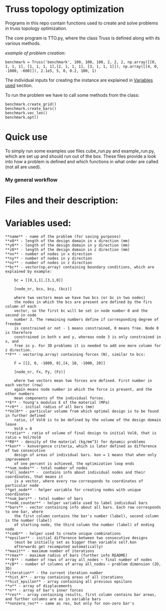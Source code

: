 # Truss topology optimization

Programs in this repo contain functions used to create and solve problems in truss topology optimization.

The core program is TTO.py, where the class Truss is defined along with its various methods.

*example of problem creation:*

    benchmark = Truss('benchmark', 100, 100, 100, 2, 2, 2, np.array([[0, 1, 1, 1], [1, 1, 1, 1],[2, 1, 1, 1], [3, 1, 1, 1]]), np.array([[4, 0, -1000, -600]]), 2.1e5, 5, 0, 0.2, 100, 1)

The individual inputs for creating the instance are explained in [Variables used](#Variables_used) section.

To run the problem we have to call some methods from the class:

    benchmark.create_grid()
    benchmark.create_bars()
    benchmark.vec_len()
    benchmark.opt()

# Quick use

To simply run some examples use files cube_run.py and example_run.py, which are set up and should run out of the box. These files provide a look into how a problem is defined and which functions in what order are called (not all are used).
### My general workflow

# Files and their description:


# <a name="Variables_used"></a>Variables used:
    **name** - name of the problem (for saving purposes)
    **x0** - length of the design domain in x direction (mm)
    **y0** - length of the design domain in y direction (mm)
    **z0** - length of the design domain in z direction (mm)
    **nx** - number of nodes in x direction
    **ny** - number of nodes in y direction
    **nz** - number of nodes in z direction
    **bc** - vector(np.array) containing boundary conditions, which are explained by example:
        
        bc = [[0,1,1],[3,1,0]]

        [node_nr, bcx, bcy, (bcz)]

        where two vectors mean we have two bcs (or bc in two nodes)
        the nodes in which the bcs are present are defined by the firs column of each
        vector, so the first bc will be set in node number 0 and the second in node
        number 3. The remaining numbers define if corresponding degree of freedom
        is constrained or not - 1 means constrained, 0 means free. Node 0 is therefore
        constrained in both x and y, whereas node 3 is only constrained in x, and 
        free in y. For 3D problems it is needed to add one more column for z direction.
    **F** - vector(np.array) containing forces (N), similar to bcs:

        F = [[2, 0, -1000, 0],[4, 10, -1000, 20]]
        
        [node_nr, Fx, Fy, (Fz)]

        where two vectors mean two forces are defined. First number in each vector (row)
        again means node number in which the force is present, and the other numbers
        mean components of the individual forces.
    **E** - Young's modulus E of the material (MPa)
    **r0** - initial radius of all bars (mm)
    **Vol0** - particular volume from which optimal design is to be found in further defined
        ratio, if Vol0 is to be defined by the volume of the design domain leave
        Vol0 = 0
    **ratio** - ratio of volume of final design to initial Vol0, that is ratio = Vol/Vol0
    **R0** - density of the material (kg/mm^3) for dynamic problems
    **kon** - konvergence criteria, which is later defined as difference of two consecutive
        design of areas of individual bars. kon = 1 means that when only improvement
        of one percent is achieved, the optimization loop ends
    **num_nodes** - total number of nodes 
    **all_nodes** -  contains info about individual nodes and their coordinates, that means it
        is a vector, where every row corresponds to coordinates of particular node
    **get_node** - helper variable for creating nodes with unique coordinates
    **num_bars** - total number of bars
    **node_counter** - helper variable used to label individual bars
    **bars** - vector containing info about all bars. Each row corresponds to one bar, where
        the first column contains the bar's number (label), second column is the number (label)
        of starting node, the third column the number (label) of ending node
    **comb** - helper used to create unique combinations
    **epsilon** - initial difference between two consecutive designs
        (must be initially set as bigger than variable self.kon
        afterwards get recomputed automatically)
    **maxit** - maximum number of iterations 
    **rmax** - maximum radius of bars (further info README)
    **rB** - number of rows of array all_nodes ~ final number of nodes
    **cB** - number of columns of array all_nodes ~ problem dimension (2D, 3D)
    **iteration** - the current iteration number
    **hist_A** - array containing areas of all iterations
    **hist_epsilon** - array containing all previous epsilons
    **u** - array of displacements
    **n** - array of bar's inner forces
    **res** - array containing results, first column contains bar areas, and further columns are as in variable bars
    **nonzero_res** - same as res, but only for non-zero bar's